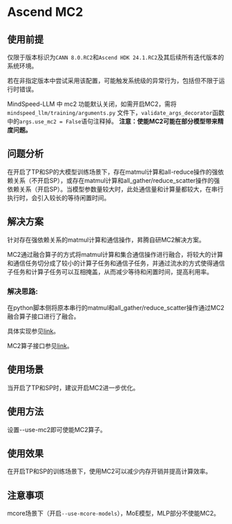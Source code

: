 # Ascend MC2

## 使用前提
仅限于版本标识为`CANN 8.0.RC2`和`Ascend HDK 24.1.RC2`及其后续所有迭代版本的系统环境。

若在非指定版本中尝试采用该配置，可能触发系统级的异常行为，包括但不限于运行时错误。

MindSpeed-LLM 中 mc2 功能默认关闭，如需开启MC2，需将 `mindspeed_llm/training/arguments.py` 文件下，`validate_args_decorator`函数中的`args.use_mc2 = False`语句注释掉。
**注意：使能MC2可能在部分模型带来精度问题。**

## 问题分析

在开启了TP和SP的大模型训练场景下，存在matmul计算和all-reduce操作的强依赖关系（不开启SP），或存在matmul计算和all_gather/reduce_scatter操作的强依赖关系（开启SP）。当模型参数量较大时，此处通信量和计算量都较大，在串行执行时，会引入较长的等待闲置时间。

## 解决方案

针对存在强依赖关系的matmul计算和通信操作，昇腾自研MC2解决方案。

MC2通过融合算子的方式将matmul计算和集合通信操作进行融合，将较大的计算和通信任务切分成了较小的计算子任务和通信子任务，并通过流水的方式使得通信子任务和计算子任务可以互相掩盖，从而减少等待和闲置时间，提高利用率。

### 解决思路:

在python脚本侧将原本串行的matmul和all_gather/reduce_scatter操作通过MC2融合算子接口进行了融合。

具体实现参见[link](../../mindspeed_llm/core/tensor_parallel/ascend_turbo/mc2_linears_seq_parallel.py)。

MC2算子接口参见[link](https://www.hiascend.com/document/detail/zh/Pytorch/60RC1/apiref/apilist/ptaoplist_000449.html)。

## 使用场景

当开启了TP和SP时，建议开启MC2进一步优化。

## 使用方法

设置--use-mc2即可使能MC2算子。


## 使用效果

在开启TP和SP的训练场景下，使用MC2可以减少内存开销并提高计算效率。

## 注意事项

mcore场景下（开启`--use-mcore-models`），MoE模型，MLP部分不使能MC2。

